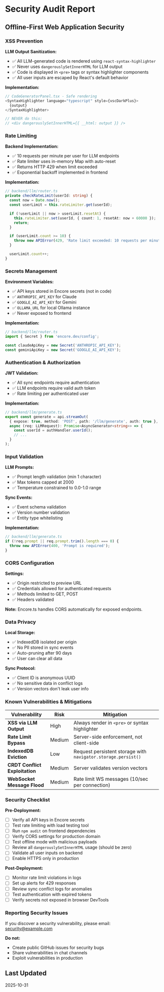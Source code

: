 # Security Audit Report

## Offline-First Web Application Security

### XSS Prevention

**LLM Output Sanitization:**
- ✅ All LLM-generated code is rendered using `react-syntax-highlighter`
- ✅ Never uses `dangerouslySetInnerHTML` for LLM output
- ✅ Code is displayed in `<pre>` tags or syntax highlighter components
- ✅ All user inputs are escaped by React's default behavior

**Implementation:**
```typescript
// CodeGeneratorPanel.tsx - Safe rendering
<SyntaxHighlighter language="typescript" style={vscDarkPlus}>
  {output}
</SyntaxHighlighter>

// NEVER do this:
// <div dangerouslySetInnerHTML={{ __html: output }} />
```

### Rate Limiting

**Backend Implementation:**
- ✅ 10 requests per minute per user for LLM endpoints
- ✅ Rate limiter uses in-memory Map with auto-reset
- ✅ Returns HTTP 429 when limit exceeded
- ✅ Exponential backoff implemented in frontend

**Implementation:**
```typescript
// backend/llm/router.ts
private checkRateLimit(userId: string) {
  const now = Date.now();
  const userLimit = this.rateLimiter.get(userId);

  if (!userLimit || now > userLimit.resetAt) {
    this.rateLimiter.set(userId, { count: 1, resetAt: now + 60000 });
    return;
  }

  if (userLimit.count >= 10) {
    throw new APIError(429, 'Rate limit exceeded: 10 requests per minute');
  }

  userLimit.count++;
}
```

### Secrets Management

**Environment Variables:**
- ✅ API keys stored in Encore secrets (not in code)
- ✅ `ANTHROPIC_API_KEY` for Claude
- ✅ `GOOGLE_AI_API_KEY` for Gemini
- ✅ `OLLAMA_URL` for local Ollama instance
- ✅ Never exposed to frontend

**Implementation:**
```typescript
// backend/llm/router.ts
import { Secret } from 'encore.dev/config';

const claudeApiKey = new Secret('ANTHROPIC_API_KEY');
const geminiApiKey = new Secret('GOOGLE_AI_API_KEY');
```

### Authentication & Authorization

**JWT Validation:**
- ✅ All sync endpoints require authentication
- ✅ LLM endpoints require valid auth token
- ✅ Rate limiting per authenticated user

**Implementation:**
```typescript
// backend/llm/generate.ts
export const generate = api.streamOut(
  { expose: true, method: 'POST', path: '/llm/generate', auth: true },
  async (req: LLMRequest): Promise<AsyncGenerator<string>> => {
    const userId = authHandler.userId();
    // ...
  }
);
```

### Input Validation

**LLM Prompts:**
- ✅ Prompt length validation (min 1 character)
- ✅ Max tokens capped at 2000
- ✅ Temperature constrained to 0.0-1.0 range

**Sync Events:**
- ✅ Event schema validation
- ✅ Version number validation
- ✅ Entity type whitelisting

**Implementation:**
```typescript
// backend/llm/generate.ts
if (!req.prompt || req.prompt.trim().length === 0) {
  throw new APIError(400, 'Prompt is required');
}
```

### CORS Configuration

**Settings:**
- ✅ Origin restricted to preview URL
- ✅ Credentials allowed for authenticated requests
- ✅ Methods limited to GET, POST
- ✅ Headers validated

**Note:** Encore.ts handles CORS automatically for exposed endpoints.

### Data Privacy

**Local Storage:**
- ✅ IndexedDB isolated per origin
- ✅ No PII stored in sync events
- ✅ Auto-pruning after 90 days
- ✅ User can clear all data

**Sync Protocol:**
- ✅ Client ID is anonymous UUID
- ✅ No sensitive data in conflict logs
- ✅ Version vectors don't leak user info

### Known Vulnerabilities & Mitigations

| Vulnerability | Risk | Mitigation |
|---------------|------|------------|
| **XSS via LLM Output** | High | Always render in `<pre>` or syntax highlighter |
| **Rate Limit Bypass** | Medium | Server-side enforcement, not client-side |
| **IndexedDB Eviction** | Low | Request persistent storage with `navigator.storage.persist()` |
| **CRDT Conflict Exploitation** | Medium | Server validates version vectors |
| **WebSocket Message Flood** | Medium | Rate limit WS messages (10/sec per connection) |

### Security Checklist

**Pre-Deployment:**
- [ ] Verify all API keys in Encore secrets
- [ ] Test rate limiting with load testing tool
- [ ] Run `npm audit` on frontend dependencies
- [ ] Verify CORS settings for production domain
- [ ] Test offline mode with malicious payloads
- [ ] Review all `dangerouslySetInnerHTML` usage (should be zero)
- [ ] Validate all user inputs on backend
- [ ] Enable HTTPS only in production

**Post-Deployment:**
- [ ] Monitor rate limit violations in logs
- [ ] Set up alerts for 429 responses
- [ ] Review sync conflict logs for anomalies
- [ ] Test authentication with expired tokens
- [ ] Verify secrets not exposed in browser DevTools

### Reporting Security Issues

If you discover a security vulnerability, please email: security@example.com

**Do not:**
- Create public GitHub issues for security bugs
- Share vulnerabilities in chat channels
- Exploit vulnerabilities in production

## Last Updated

2025-10-31
